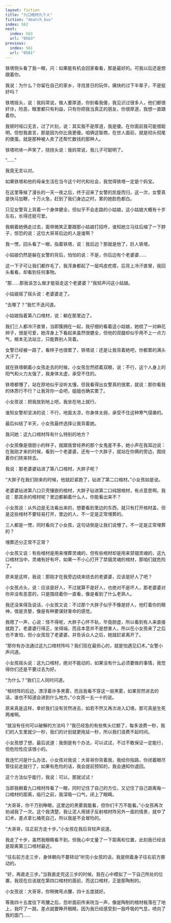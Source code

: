 ```yaml
---
layout: fiction
title: "九口棺材九个人"
fiction: "deatch_bus"
index: 562
next:
  index: 563
  url: "0563"
previous:
  index: 561
  url: "0561"
---
```

铁塔侧头看了我一眼，问：如果能有机会回家看看，那是最好的。可我以后还是想跟着你。

我说：为什么？你留在自己的家乡，寻找昔日的玩伴，痛快的过下半辈子，不是挺好吗？

铁塔摇头，说：我妈常说，做人要厚道，你别看我傻，我见识过很多人，他们都很奸诈，险恶，眼里都只有利益，只有你把我当真正的朋友，你很厚道，我想一直跟着你。

我顿时哑口无言，过了片刻，说：其实我不是厚道，我是傻。在你面前我可能很聪明，但恕我直言，那是因为你比我更傻。咱俩这智商，在世人面前，就是彻头彻尾的傻蛋。就是那种被人卖了还帮忙数钱的那种人。

铁塔吭哧一声笑了，挠挠头说：我妈常说，我儿子可聪明了。

“……”

我竟无言以对。

如果铁塔和他的母亲生活在当今这个时代和社会，我觉得铁塔一定是个妈宝。

在这里等候了漫长的一天一夜之后，终于迎来了女警的凯旋而归，这一次，女警真是快马加鞭，十万火急，赶到了我们身边之时，累的她脸色都白。

只见女警背上背着一个身体健全，但似乎不会走路的小姑娘，这小姑娘大概有十岁左右，长得还挺可爱。

我朝着她俩走过去，面带微笑正要跟那小姑娘打招呼，谁知她立马往后缩了一下脖子，惊恐的说：这位大哥哥后边的人是谁啊？

我一愣，回头看了一眼，指着铁塔，说：我后边？那就是他了，巨人铁塔。

小姑娘仍然是躲在女警的背后，怕怕的说：不是，你后边有个老婆婆……

这一下子可让我们都炸毛了，我浑身都起了一层鸡皮疙瘩，后背上冷汗直冒，我回头看看，却看到任何事物。

“那……那我该怎么做才能驱走这个老婆婆？”我轻声问这小姑娘。

小姑娘摇了摇头说：老婆婆走了。

“去哪了？”我忙不迭问道。

小姑娘指着第八口棺材，说：躺在那里边了。

我们三人都冷汗直冒，当即簇拥在一起，我仔细的看着这小姑娘，她梳了一对麻花辫子，很是可爱，她浑身上下看起来虽然很健全，但他的双腿却似乎用不上一点力气，根本无法站立，只能靠别人背着。

女警已经被一路了，看样子也很累了，铁塔说：还是让我背着她吧，你都累的满头大汗了。

就在铁塔朝着小女孩走去的时候，小女孩忽然捂着双眼，说：不行，这个人身上的阳气和火力太强了，我身体太虚，承受不住的。

铁塔都懵了，站在原地似乎没听太懂，但我看得出女警真的很累，就说：那你看我的体质行不行？让我背你一会吧，姐姐也确实累了。

小女孩说：把我放到地上吧，我坐在地上就行。

谁知女警却坚决的说：不行，地面太凉，你身体太弱，承受不住这种寒气侵袭的。

最后纠结了半天，小女孩最终选择让我背着她。

我问她：这九口棺材阵有什么特别的地方？

小女孩像是很胆小的样子，就跟我曾经养的那个女鬼差不多，她小声在我耳边说：在我刚才来的时候，看到一个老婆婆，还有一个大胖子，就站在你俩的旁边，围绕着你们转来转去。

我说：那老婆婆钻进了第八口棺材，大胖子呢？

“大胖子在我们刚来的时候，他就赶紧跑了，钻进了第二口棺材。”小女孩如是说。

老婆婆钻进第八口贝壳镶嵌的棺材，大胖子钻进第二口纯银棺材，有点意思啊。我说：那其余的棺材呢？里边都躺着什么人，你能看出来不？

小女孩说：从外边是无法看出来的，想要看到里边的东西，就只有打开棺材盖，但是这些棺材不要轻易打开，里边的人，不一定是正常埋葬的。

三人都是一愣，同时看向了小女孩，这句话倒是让我们说懵了。不一定是正常埋葬的？

埋葬还分正常不正常？

小女孩又说：有些棺材是用来埋葬灵魂的，但有些棺材却是用来禁锢灵魂的，这九口棺材当中，灵魂有好有坏，如果一不小心打开了禁锢灵魂的棺材，那咱们就危险了。

原来是这样，我说：那刚才在我旁边绕来绕去的老婆婆，应该是好人了吧？

小女孩点头，说：应该是好人，不过就算不是好人，也绝对不是坏人，那老婆婆对你并没有恶意的，只是围绕着你一直看，像是看到了什么老熟人。

我还没来得及说话，小女孩又说：不过那个大胖子似乎不像是好人，他盯着你的眼神，很是贪婪，像是有种要谋财害命的感觉。

我嗯了一声，心说：怪不得呢，大胖子心怀不轨，毕竟胆虚，所以看到有人来直接就跑了。老婆婆行得正，坐得端，而且本意并不是想害人，所以在小女孩来了之后也不害怕，但小女孩现了老婆婆，并告诉众人之后，她就赶紧离开了。

“那你有办法通过这九口棺材阵吗？我们现在最担心的，就是怕遇见幻术。”女警小声问道。

小女孩摇头说：这九口棺材，绝对不能动的，如果没有什么必须要做的事情，我觉得你们还是不要过去为好。

“为什么？”我们三人同时问道。

“棺材阵的后边，漂浮着许多黑雾，而且我看不穿这一层黑雾，如果贸然进去的话，谁也不知道会进到什么地方。”小女孩一五一十的说。

原来真是这样，幸好我们没有贸然进去，如若不然又再次进入幻境，那可真是生死两难啊。

“就没有任何可以破解的方法吗？”我已经急的有些焦头烂额了，每多浪费一秒，我们的人生里就少一秒，我们的计划就更拖延一秒，所以我们浪费不起时间。

小女孩想了想，最后说道：我倒是有个办法，可以试试，不过不敢保证一定能行，但危险性应该很小的。

我连忙问是什么办法，小女孩对我说：大哥哥你背着我，我给你指路，你闭着眼尽管往前走就行了，如果有危险的话，我会提前预知的，我会通知你退回。

这个方法似乎能行，我说：可以，那就试试！

当即我朝着九口棺材阵看了一眼，同时记住了自己的方位，又记住了自己距离每一口棺材的距离，临行之前，我深吸一口气，闭上了眼睛。

“大哥哥，你千万别睁眼，这里边的黑雾我能看，但你们千万不能看。”小女孩再次劝诫我了一次。这个我清楚，我让泥人用镜子反射棺材阵另外一面的情景，就中了幻术，差点拿匕捅死自己，所以我是不会冒险的。

“大哥哥，往正前方走十步。”小女孩在我后背轻声说道。

我走了十步，虽然我眼睛看不到，但我心中丈量了一下距离和位置，此刻我已经该是距离第三口棺材最近。

“往右前方走三步，身体朝向不要转动”听完小女孩的话，我是侧着身子往右前方挪动的。

“好，再直走三步。”当我直走完这三步的时候，我在心中模拟了一下自己所处的位置，我现在应该就在第四口棺材的面前，而这口棺材，正是那陶制的。

小女孩说：大哥哥，你稍微弯点腰，四十五度就好。

等我四十五度往下弯腰之后，忽听面前传来咣当一声，像是陶制的棺材板落在了地上，我吓了一跳，差点就要睁开眼睛，因为我已经感受到一股呼吸的气息，喷向了我的面门……